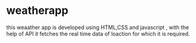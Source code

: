 # weatherapp
this weaather app is developed using HTML,CSS and javascript , with the help of API it fetches the real time data of loaction for which it is required.
